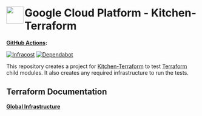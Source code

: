 # <img align="left" width="45" height="45" src="https://user-images.githubusercontent.com/1610100/202321831-9cf218f9-660d-481f-8578-c2ba19fcc93a.png"> Google Cloud Platform - Kitchen-Terraform

**[GitHub Actions](https://github.com/osinfra-io/google-cloud-kitchen-terraform/actions):**

[![Infracost](https://github.com/osinfra-io/google-cloud-kitchen-terraform/actions/workflows/infracost.yml/badge.svg)](https://github.com/osinfra-io/google-cloud-kitchen-terraform/actions/workflows/infracost.yml) [![Dependabot](https://github.com/osinfra-io/google-cloud-kitchen-terraform/actions/workflows/dependabot.yml/badge.svg)](https://github.com/osinfra-io/google-cloud-kitchen-terraform/actions/workflows/dependabot.yml)

This repository creates a project for [Kitchen-Terraform](https://newcontext-oss.github.io/kitchen-terraform/) to test [Terraform](https://www.terraform.io/) child modules. It also creates any required infrastructure to run the tests.

## Terraform Documentation

[**Global Infrastructure**](global/infra/README.md)
